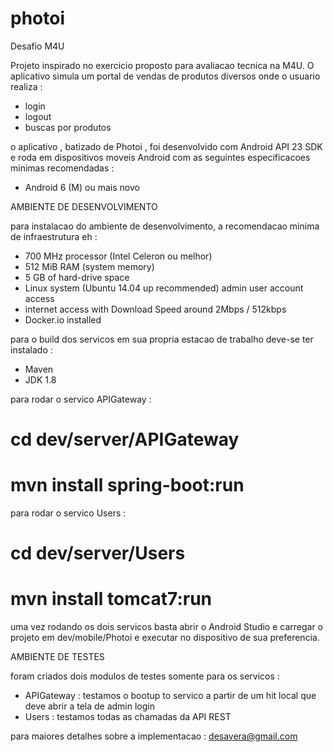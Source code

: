 # photoi
Desafio M4U

Projeto inspirado no exercicio proposto para avaliacao tecnica na M4U. O aplicativo simula um portal de vendas de produtos diversos onde o usuario realiza :

- login 
- logout
- buscas por produtos

o aplicativo , batizado de Photoi , foi desenvolvido com Android API 23 SDK e roda em dispositivos moveis Android com as seguintes especificacoes minimas recomendadas :

- Android 6 (M) ou mais novo

AMBIENTE DE DESENVOLVIMENTO

para instalacao do ambiente de desenvolvimento, a recomendacao minima de infraestrutura eh :

- 700 MHz processor (Intel Celeron ou melhor)
- 512 MiB RAM (system memory)
- 5 GB of hard-drive space 
- Linux system (Ubuntu 14.04 up recommended) admin user account access
- internet access with Download Speed around 2Mbps / 512kbps
- Docker.io installed

para o build dos servicos em sua propria estacao de trabalho deve-se ter instalado :

- Maven
- JDK 1.8

para rodar o servico APIGateway :

# cd dev/server/APIGateway
# mvn install spring-boot:run

para rodar o servico Users :

# cd dev/server/Users
# mvn install tomcat7:run

uma vez rodando os dois servicos basta abrir o Android Studio e carregar o projeto em dev/mobile/Photoi e executar no dispositivo de sua preferencia.


AMBIENTE DE TESTES

foram criados dois modulos de testes somente para os servicos :

- APIGateway : testamos o bootup to servico a partir de um hit local que deve abrir a tela de admin login
- Users : testamos todas as chamadas da API REST



para maiores detalhes sobre a implementacao : desavera@gmail.com
